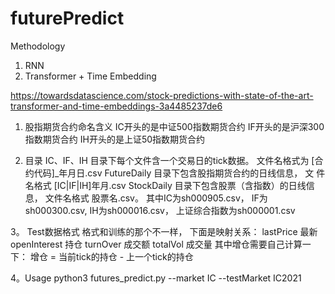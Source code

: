 # futurePredict

Methodology

1. RNN
2. Transformer + Time Embedding

https://towardsdatascience.com/stock-predictions-with-state-of-the-art-transformer-and-time-embeddings-3a4485237de6 

1. 股指期货合约命名含义
IC开头的是中证500指数期货合约
IF开头的是沪深300指数期货合约
IH开头的是上证50指数期货合约

2. 目录
IC、IF、IH   目录下每个文件含一个交易日的tick数据。 文件名格式为 [合约代码]_年月日.csv
FutureDaily 目录下包含股指期货合约的日线信息， 文 件名格式 [IC|IF|IH]年月.csv
StockDaily   目录下包含股票（含指数）的日线信息， 文件名格式 股票名.csv。 其中IC为sh000905.csv， IF为sh000300.csv,  IH为sh000016.csv， 上证综合指数为sh000001.csv

3。 Test数据格式
格式和训练的那个不一样， 下面是映射关系：
lastPrice 最新
openInterest 持仓
turnOver 成交额
totalVol 成交量
其中增仓需要自己计算一下： 增仓 = 当前tick的持仓 - 上一个tick的持仓

4。Usage
python3 futures_predict.py --market IC --testMarket IC2021

